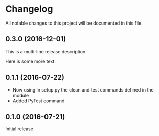 # Changelog

All notable changes to this project will be documented in this file.

0.3.0 (2016-12-01)
------------------
This is a multi-line release description.

Here is some more text.

0.1.1 (2016-07-22)
------------------
- Now using in setup.py the clean and test commands defined in the module
- Added PyTest command

0.1.0 (2016-07-21)
------------------
Initial release